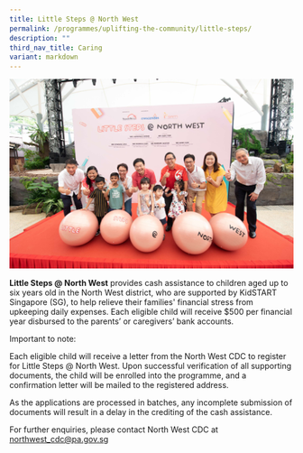 ```yaml
---
title: Little Steps @ North West
permalink: /programmes/uplifting-the-community/little-steps/
description: ""
third_nav_title: Caring
variant: markdown
---
```

![](/images/IMG197.jpg)

**Little Steps @ North West** provides cash assistance to children aged up to six years old in the North West district, who are supported by KidSTART Singapore (SG), to help relieve their families' financial stress from upkeeping daily expenses. Each eligible child will receive $500 per financial year disbursed to the parents’ or caregivers’ bank accounts.

Important to note:

Each eligible child will receive a letter from the North West CDC to register for Little Steps @ North West. Upon successful verification of all supporting documents, the child will be enrolled into the programme, and a confirmation letter will be mailed to the registered address.

As the applications are processed in batches, any incomplete submission of documents will result in a delay in the crediting of the cash assistance.

For further enquiries, please contact North West CDC at [northwest\_cdc@pa.gov.sg](mailto:northwest_cdc@pa.gov.sg)